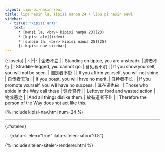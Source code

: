 ```yaml
---
layout: lipu-pi-nasin-sewi
title: lipu nasin la, kipisi nanpa 24 • lipu pi nasin sewi
sidebar:
  - title: "kipisi ante"
    text: |
      * [monsi la, <br/> kipisi nanpa 23](23)
      * [kipisi ale](index)
      * [sinpin la, <br/> kipisi nanpa 25](25)
      {:.kipisi-nav-sidebar}
---
```


{:.loseta}
|:-:|-|-
| 企者不立         |  | Standing on tiptoe, you are unsteady.
| 跨者不行         |  | Straddle-legged, you cannot go.
| 自见者不明       |  | If you show yourself, you will not be seen.
| 自是者不彰       |  | If you affirm yourself, you will not shine.
| 自伐者无功       |  | If you boast, you will have no merit.
| 自矜者不长       |  | If you promote yourself, you will have no success.
| 其在道也<wbr/>曰 |  | Those who abide in the Way call these
| 馀食赘行         |  | Leftover food and wasted action
| 物或恶之         |  | And all things dislike them.
| 故有道者不处     |  | Therefore the person of the Way does not act like this.

{% include kipisi-nav.html num=24 %}

-------
{:#sitelen}

...
{:data-sitelen="true" data-sitelen-ratio="0.5"}

{% include sitelen-sitelen-renderer.html %}
